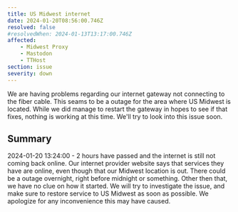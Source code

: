 ```yaml
---
title: US Midwest internet
date: 2024-01-20T08:56:00.746Z
resolved: false
#resolvedWhen: 2024-01-13T13:17:00.746Z
affected:
    - Midwest Proxy
    - Mastodon
    - TTHost
section: issue
severity: down
---
```


We are having problems regarding our internet gateway not connecting to the fiber cable. This seams to be a outage for the area where US Midwest is located. While we did manage to restart the gateway in hopes to see if that fixes, nothing is working at this time. We'll try to look into this issue soon.

## Summary

2024-01-20 13:24:00 - 2 hours have passed and the internet is still not coming back online. Our internet provider website says that services they have are online, even though that our Midwest location is out. There could be a outage overnight, right before midnight or something. Other then that, we have no clue on how it started. We will try to investigate the issue, and make sure to restore service to US Midwest as soon as possible. We apologize for any inconvenience this may have caused.